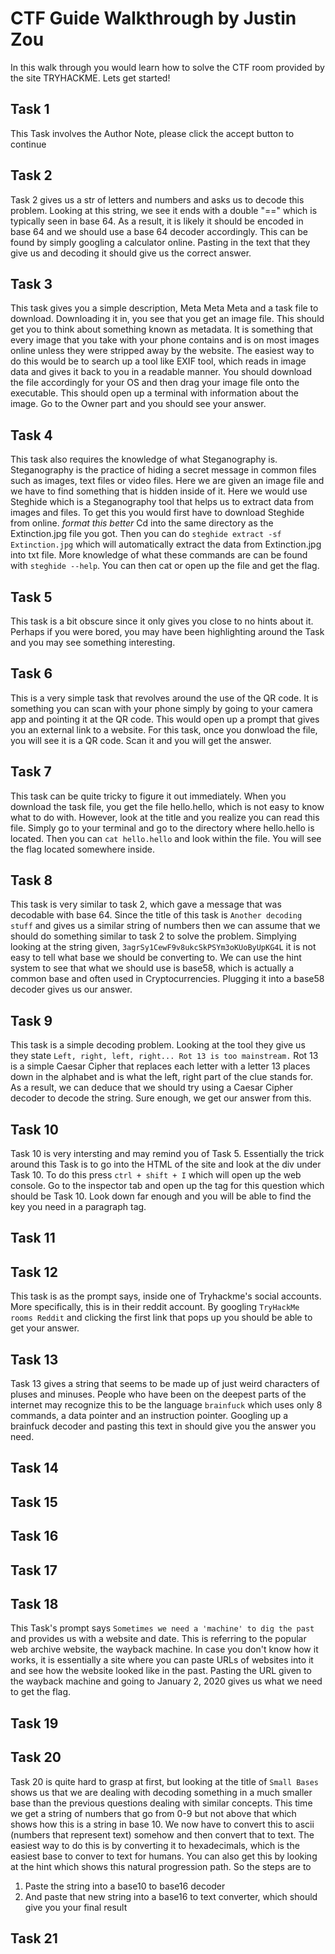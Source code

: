 # CTF Guide Walkthrough by Justin Zou
In this walk through you would learn how to solve the CTF room provided by the site TRYHACKME. Lets get started!

## Task 1
This Task involves the Author Note, please click the accept button to continue
## Task 2
Task 2 gives us a str of letters and numbers and asks us to decode this problem. Looking at this string, we see it ends with a double "==" which is typically seen in base 64. As a result, it is likely it should be encoded in base 64 and we should use a base 64 decoder accordingly. This can be found by simply googling a calculator online. Pasting in the text that they give us and decoding it should give us the correct answer.

## Task 3
This task gives you a simple description, Meta Meta Meta and a  task file to download. Downloading it in, you see that you get an image file. This should get you to think about something known as metadata. It is something that every image that you take with your phone contains and is on most images online unless they were stripped away by the website. The easiest way to do this would be to search up a tool like EXIF tool, which reads in image data and gives it back to you in a readable manner. You should download the file accordingly for your OS and then drag your image file onto the executable. This should open up a terminal with information about the image. Go to the Owner part and you should see your answer.
## Task 4
This task also requires the knowledge of what Steganography is. Steganography is the practice of hiding a secret message in common files such as images, text files or video files. Here we are given an image file and we have to find something that is hidden inside of it. Here we would use Steghide which is a Steganography tool that helps us to extract data from images and files. To get this you would first have to download Steghide from online. *format this better* Cd into the same directory as the Extinction.jpg file you got. Then you can do `steghide extract -sf Extinction.jpg` which will automatically extract the data from Extinction.jpg into txt file. More knowledge of what these commands are can be found with `steghide --help`. You can then cat or open up the file and get the flag.

## Task 5
This task is a bit obscure since it only gives you close to no hints about it. Perhaps if you were bored, you may have been highlighting around the Task and you may see something interesting.
## Task 6
This is a very simple task that revolves around the use of the QR code. It is something you can scan with your phone simply by going to your camera app and pointing it at the QR code. This would open up a prompt that gives you an external link to a website. For this task, once you donwload the file, you will see it is a QR code. Scan it and you will get the answer.
## Task 7
This task can be quite tricky to figure it out immediately. When you download the task file, you get the file hello.hello, which is not easy to know what to do with. However, look at the title and you realize you can read this file. Simply go to your terminal and go to the directory where hello.hello is located. Then you can `cat hello.hello` and look within the file. You will see the flag located somewhere inside.
## Task 8
This task is very similar to task 2, which gave a message that was decodable with base 64. Since the title of this task is `Another decoding stuff` and gives us a similar string of numbers then we can assume that we should do something similar to task 2 to solve the problem. Simplying looking at the string given, `3agrSy1CewF9v8ukcSkPSYm3oKUoByUpKG4L` it is not easy to tell what base we should be converting to. We can use the hint system to see that what we should use is base58, which is actually a common base and often used in Cryptocurrencies. Plugging it into a base58 decoder gives us our answer.
## Task 9
This task is a simple decoding problem. Looking at the tool they give us they state `Left, right, left, right... Rot 13 is too mainstream.` Rot 13 is a simple Caesar Cipher that replaces each letter with a letter 13 places down in the alphabet and is what the left, right part of the clue stands for. As a result, we can deduce that we should try using a Caesar Cipher decoder to decode the string. Sure enough, we get our answer from this. 
## Task 10
Task 10 is very intersting and may remind you of Task 5. Essentially the trick around this Task is to go into the HTML of the site and look at the div under Task 10. To do this press `ctrl + shift + I` which will open up the web console. Go to the inspector tab and open up the tag for this question which should be Task 10. Look down far enough and you will be able to find the key you need in a paragraph tag. 

## Task 11
## Task 12
This task is as the prompt says, inside one of Tryhackme's social accounts. More specifically, this is in their reddit account. By googling `TryHackMe rooms Reddit` and clicking the first link that pops up you should be able to get your answer.


## Task 13
Task 13 gives a string that seems to be made up of just weird characters of pluses and minuses. People who have been on the deepest parts of the internet may recognize this to be the language `brainfuck` which uses only 8 commands, a data pointer and an instruction pointer. Googling up a brainfuck decoder and pasting this text in should give you the answer you need.
## Task 14
## Task 15
## Task 16
## Task 17
## Task 18
This Task's prompt says `Sometimes we need a 'machine' to dig the past` and provides us with a website and date. This is referring to the popular web archive website, the wayback machine. In case you don't know how it works, it is essentially a site where you can paste URLs of websites into it and see how the website looked like in the past. Pasting the URL given to the wayback machine and going to January 2, 2020 gives us what we need to get the flag.
## Task 19
## Task 20
Task 20 is quite hard to grasp at first, but looking at the title of `Small Bases` shows us that we are dealing with decoding something in a much smaller base than the previous questions dealing with similar concepts. This time we get a string of numbers that go from 0-9 but not above that which shows how this is a string in base 10. We now have to convert this to ascii (numbers that represent text) somehow and then convert that to text. The easiest way to do this is by converting it to hexadecimals, which is the easiest base to conver to text for humans. You can also get this by looking at the hint which shows this natural progression path. So the steps are to 
1. Paste the string into a base10 to base16 decoder
2. And paste that new string into a base16 to text converter, which should give you your final result
## Task 21